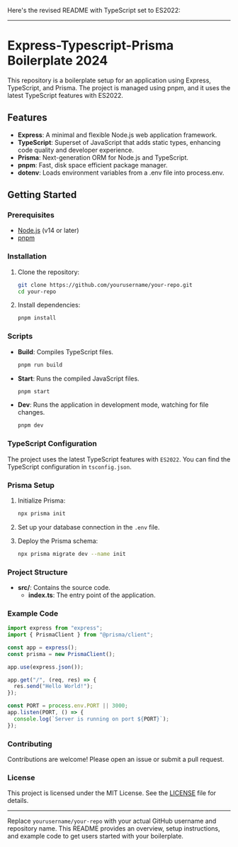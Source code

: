 Here's the revised README with TypeScript set to ES2022:

---

# Express-Typescript-Prisma Boilerplate 2024

This repository is a boilerplate setup for an application using Express, TypeScript, and Prisma. The project is managed using pnpm, and it uses the latest TypeScript features with ES2022.

## Features

- **Express**: A minimal and flexible Node.js web application framework.
- **TypeScript**: Superset of JavaScript that adds static types, enhancing code quality and developer experience.
- **Prisma**: Next-generation ORM for Node.js and TypeScript.
- **pnpm**: Fast, disk space efficient package manager.
- **dotenv**: Loads environment variables from a .env file into process.env.

## Getting Started

### Prerequisites

- [Node.js](https://nodejs.org/) (v14 or later)
- [pnpm](https://pnpm.io/)

### Installation

1. Clone the repository:

   ```bash
   git clone https://github.com/yourusername/your-repo.git
   cd your-repo
   ```

2. Install dependencies:
   ```bash
   pnpm install
   ```

### Scripts

- **Build**: Compiles TypeScript files.

  ```bash
  pnpm run build
  ```

- **Start**: Runs the compiled JavaScript files.

  ```bash
  pnpm start
  ```

- **Dev**: Runs the application in development mode, watching for file changes.
  ```bash
  pnpm dev
  ```

### TypeScript Configuration

The project uses the latest TypeScript features with `ES2022`. You can find the TypeScript configuration in `tsconfig.json`.

### Prisma Setup

1. Initialize Prisma:

   ```bash
   npx prisma init
   ```

2. Set up your database connection in the `.env` file.

3. Deploy the Prisma schema:
   ```bash
   npx prisma migrate dev --name init
   ```

### Project Structure

- **src/**: Contains the source code.
  - **index.ts**: The entry point of the application.

### Example Code

```typescript
import express from "express";
import { PrismaClient } from "@prisma/client";

const app = express();
const prisma = new PrismaClient();

app.use(express.json());

app.get("/", (req, res) => {
  res.send("Hello World!");
});

const PORT = process.env.PORT || 3000;
app.listen(PORT, () => {
  console.log(`Server is running on port ${PORT}`);
});
```

### Contributing

Contributions are welcome! Please open an issue or submit a pull request.

### License

This project is licensed under the MIT License. See the [LICENSE](LICENSE) file for details.

---

Replace `yourusername/your-repo` with your actual GitHub username and repository name. This README provides an overview, setup instructions, and example code to get users started with your boilerplate.
